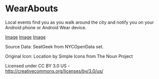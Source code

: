 WearAbouts
==========

Local events find you as you walk around the city and notify you on your Android phone or Android Wear device.

[Image](screenshots/screen1.png?raw=true)
[Image](screenshots/screen2.png?raw=true)
[Image](screenshots/screen3.png?raw=true)

Source Data: SeatGeek from NYCOpenData set.

Original Icon: Location by Simple Icons from The Noun Project

Licensed under CC BY 3.0 US - http://creativecommons.org/licenses/by/3.0/us/
